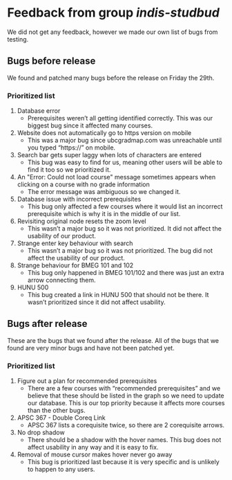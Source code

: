 # Feedback from group *indis-studbud*

We did not get any feedback, however we made our own list of bugs from testing.

## Bugs before release

We found and patched many bugs before the release on Friday the 29th.

### Prioritized list

1. Database error  
    - Prerequisites weren’t all getting identified correctly. This was our biggest bug since it affected many courses.  
2. Website does not automatically go to https version on mobile  
    - This was a major bug since ubcgradmap.com was unreachable until you typed “https://” on mobile.  
3. Search bar gets super laggy when lots of characters are entered  
    - This bug was easy to find for us, meaning other users will be able to find it too so we prioritized it.  
4. An "Error: Could not load course" message sometimes appears when clicking on a course with no grade information  
    - The error message was ambiguous so we changed it.  
5. Database issue with incorrect prerequisites  
    - This bug only affected a few courses where it would list an incorrect prerequisite which is why it is in the middle of our list.  
6. Revisiting original node resets the zoom level  
    - This wasn’t a major bug so it was not prioritized. It did not affect the usability of our product.  
7. Strange enter key behaviour with search  
    - This wasn’t a major bug so it was not prioritized. The bug did not affect the usability of our product.  
8. Strange behaviour for BMEG 101 and 102  
    - This bug only happened in BMEG 101/102 and there was just an extra arrow connecting them.  
9. HUNU 500  
    - This bug created a link in HUNU 500 that should not be there. It wasn’t prioritized since it did not affect usability.

## Bugs after release

These are the bugs that we found after the release. All of the bugs that we found are very minor bugs and have not been patched yet.

### Prioritized list

1. Figure out a plan for recommended prerequisites  
    - There are a few courses with “recommended prerequisites” and we believe that these should be listed in the graph so we need to update our database. This is our top priority because it affects more courses than the other bugs.  
2. APSC 367 \- Double Coreq Link  
    - APSC 367 lists a corequisite twice, so there are 2 corequisite arrows.  
3. No drop shadow  
    - There should be a shadow with the hover names. This bug does not affect usability in any way and it is easy to fix.  
4. Removal of mouse cursor makes hover never go away  
    - This bug is prioritized last because it is very specific and is unlikely to happen to any users.  
  
